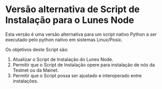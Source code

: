 # Versão alternativa de Script de Instalação para o Lunes Node

Esta versão é uma versão alternativa para um script nativo Python a ser executado pelo python nativo em sistemas Linux/Posix.

Os objetivos deste Script são:

1. Atualizar o Script de Instalação do Lunes Node.
2. Permitir que o Script de Instalação opere para instalação de nós da Testnet ou da Mainet.
3. Permitir que o Script possa ser ajustado e interoperado entre instalações.
